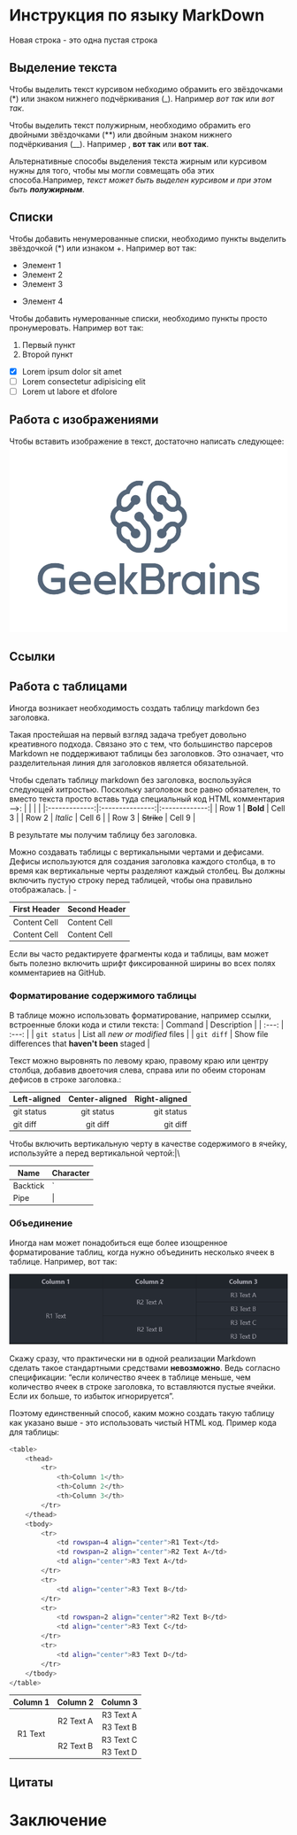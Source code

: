 # Инструкция по языку MarkDown

Новая строка - это одна пустая строка

## Выделение текста

Чтобы выделить текст курсивом небходимо обрамить его звёздочками (*) или знаком нижнего подчёркивания (_). Например *вот так* или *вот так*.

Чтобы выделить текст полужирным, необходимо обрамить его двойными звёздочками (**) или двойным знаком нижнего подчёркивания (__).
Например , **вот так** или **вот так**.

Альтернативные способы выделения текста жирным или курсивом нужны для того, чтобы мы могли совмещать оба этих способа.Например, *текст может быть выделен курсивом и при этом быть **полужирным***.

## Списки

Чтобы добавить ненумерованные списки, необходимо пункты выделить звёздочкой (*) или изнаком +.
Например вот так:

* Элемент 1
* Элемент 2
* Элемент 3

+ Элемент 4

Чтобы добавить нумерованные списки, необходимо пункты просто пронумеровать.
Например вот так:

1. Первый пункт
2. Второй пункт

* [x] Lorem ipsum dolor sit amet
* [ ] Lorem consectetur adipisicing elit
* [ ] Lorem ut labore et dfolore

## Работа с изображениями

Чтобы вставить изображение в текст, достаточно написать следующее:
![Привет, это ГикБрэйнс](geekbrains-otzyvy.png)

## Ссылки

## Работа с таблицами

Иногда возникает необходимость создать таблицу markdown без заголовка.

Такая простейшая на первый взгляд задача требует довольно креативного подхода. Связано это с тем, что большинство парсеров Markdown не поддерживают таблицы без заголовков. Это означает, что разделительная линия для заголовков является обязательной.

Чтобы сделать таблицу markdown без заголовка, воспользуйся следующей хитростью. Поскольку заголовок все равно обязателен, то вместо текста просто вставь туда специальный код HTML комментария <!--<!-- --> -->:
| <!-- -->      | <!-- -->        | <!-- -->      |
|:-------------:|:---------------:|:-------------:|
| Row 1         | **Bold**        | Cell 3        |
| Row 2         | *Italic*        | Cell 6        |
| Row 3         | ~~Strike~~      | Cell 9        |

В результате мы получим таблицу без заголовка.

Можно создавать таблицы с вертикальными чертами и дефисами. Дефисы используются для создания заголовка каждого столбца, в то время как вертикальные черты разделяют каждый столбец. Вы должны включить пустую строку перед таблицей, чтобы она правильно отображалась. | -

| First Header  | Second Header |
| ------------- | ------------- |
| Content Cell  | Content Cell  |
| Content Cell  | Content Cell  |

Если вы часто редактируете фрагменты кода и таблицы, вам может быть полезно включить шрифт фиксированной ширины во всех полях комментариев на GitHub.

### Форматирование содержимого таблицы

В таблице можно использовать форматирование, например ссылки, встроенные блоки кода и стили текста:
| Command | Description |
| :---: | :---: |
| `git status` | List all *new or modified* files |
| `git diff` | Show file differences that **haven't been** staged |

Текст можно выровнять по левому краю, правому краю или центру столбца, добавив двоеточия слева, справа или по обеим сторонам дефисов в строке заголовка.:

| Left-aligned | Center-aligned | Right-aligned |
| :---         |     :---:      |          ---: |
| git status   | git status     | git status    |
| git diff     | git diff       | git diff      |

Чтобы включить вертикальную черту в качестве содержимого в ячейку, используйте a перед вертикальной чертой:|\

| Name     | Character |
| ---      | ---       |
| Backtick | `         |
| Pipe     | \|        |

### Объединение

Иногда нам может понадобиться еще более изощренное форматирование таблиц, когда нужно объединить несколько ячеек в таблице. Например, вот так:

![Таблица с объединёнными ячейками](tablica.png)

Скажу сразу, что практически ни в одной реализации Markdown сделать такое стандартными средствами **невозможно**. Ведь согласно спецификации: “если количество ячеек в таблице меньше, чем количество ячеек в строке заголовка, то вставляются пустые ячейки. Если их больше, то избыток игнорируется”.

Поэтому единственный способ, каким можно создать такую таблицу как указано выше - это использовать чистый HTML код. Пример кода для таблицы:

```sh
<table>
    <thead>
        <tr>
            <th>Column 1</th>
            <th>Column 2</th>
            <th>Column 3</th>
        </tr>
    </thead>
    <tbody>
        <tr>
            <td rowspan=4 align="center">R1 Text</td>
            <td rowspan=2 align="center">R2 Text A</td>
            <td align="center">R3 Text A</td>
        </tr>
        <tr>
            <td align="center">R3 Text B</td>
        </tr>
        <tr>
            <td rowspan=2 align="center">R2 Text B</td>
            <td align="center">R3 Text C</td>
        </tr>
        <tr>
            <td align="center">R3 Text D</td>
        </tr>
    </tbody>
</table>
```

<table>
    <thead>
        <tr>
            <th>Column 1</th>
            <th>Column 2</th>
            <th>Column 3</th>
        </tr>
    </thead>
    <tbody>
        <tr>
            <td rowspan=4 align="center">R1 Text</td>
            <td rowspan=2 align="center">R2 Text A</td>
            <td align="center">R3 Text A</td>
        </tr>
        <tr>
            <td align="center">R3 Text B</td>
        </tr>
        <tr>
            <td rowspan=2 align="center">R2 Text B</td>
            <td align="center">R3 Text C</td>
        </tr>
        <tr>
            <td align="center">R3 Text D</td>
        </tr>
    </tbody>
</table>

## Цитаты

# Заключение
